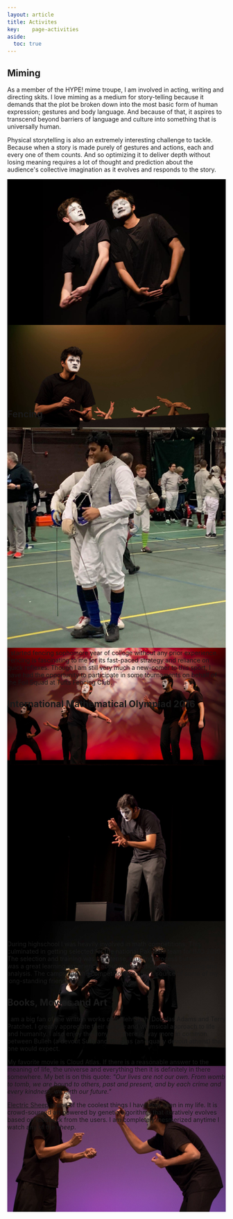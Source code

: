 ```yaml
---
layout: article
title: Activites
key:    page-activities
aside:
  toc: true
---
```


<style>
  .swiper-mime {
    height: 500px;
  }
  .swiper-mime .swiper__slide {
    display: flex;
    align-items: center;
    justify-content: center;
    font-size: 3rem;
    color: #fff;
  }
  .swiper-mime .swiper__slide:nth-child(n) {
    background-color: #000;
  }
</style>

## Miming
As a member of the HYPE! mime troupe, I am involved in acting, writing and directing skits. I love miming as a medium for story-telling because it demands that the plot be broken down into the most basic form of human expression; gestures and body language. And because of that, it aspires to transcend beyond barriers of language and culture into something that is universally human. 

Physical storytelling is also an extremely interesting challenge to tackle. Because when a story is made purely of gestures and actions, each and every one of them counts. And so optimizing it to deliver depth without losing meaning requires a lot of thought and prediction about the audience's collective imagination as it evolves and responds to the story.

<div class="swiper my-3 swiper-mime swiper-mime--0">
  <div class="swiper__wrapper">
    <div class="swiper__slide"><img class="lightbox-ignore" src="/assets/images/mime/1.jpg"/></div>
    <div class="swiper__slide"><img class="lightbox-ignore" src="/assets/images/mime/3.jpg"/></div>
    <div class="swiper__slide"><img class="lightbox-ignore" src="/assets/images/mime/4.jpg"/></div>
    <div class="swiper__slide"><img class="lightbox-ignore" src="/assets/images/mime/5.jpg"/></div>
    <div class="swiper__slide"><img class="lightbox-ignore" src="/assets/images/mime/6.jpg"/></div>
    <div class="swiper__slide"><img class="lightbox-ignore" src="/assets/images/mime/7.jpg"/></div>
    <div class="swiper__slide"><img class="lightbox-ignore" src="/assets/images/mime/8.jpg"/></div>
  </div>
  <!-- <div class="swiper__pagination"></div> -->
  <div class="swiper__button swiper__button--prev fas fa-chevron-left"></div>
  <div class="swiper__button swiper__button--next fas fa-chevron-right"></div>
  <!-- <div class="swiper-scrollbar"></div> -->
</div>

## Fencing

<div class="grid-container">
  <div class="grid grid--p-3">

  <div class="cell cell--shrink">
  <img class="image image--xl" src="/assets/images/fencing/1.jpg"/>
  </div>

  <div class="cell cell--auto">
  I started fencing sophomore year of college without any prior experience. Fencing is fascinating to me for its fast-paced strategy and reliance on quick reflexes. Though I am still very much a new-comer to this sport, I have had the opportunity to participate in some tournaments on behalf of the Foil Squad at Tufts Fencing Club.
  </div>

  </div>
</div>

## International Mathematical Olympiad 2016
<div class="hero hero--dark" style='height: 500px; background-image: url("/assets/images/imo.jpg");'>
</div>

During highschool I was heavily involved in math competitions. This culminated in getting selected for the national Pakistani team for IMO 2016. The selection and training was an intense, grueling process but overall it was a great learning experience about mathematical problem solving and analysis. The camps and the competition are also a source of some of my long-standing friendships.

## Books, Movies and Art
I am a big fan of the written works of Bulleh Shah, Douglas Adams and Terry Pratchet. I greatly appreciate their unique and whimsical approach to life and humanity. I also enjoy the irony that there is way more in common between Bulleh (a devout Sufi) and Douglas (an equally devout atheist) than one would expect.

My favorite movie is Cloud Atlas. If there is a reasonable answer to the meaning of life, the universe and everything then it is definitely in there somewhere. My bet is on this quote: *"Our lives are not our own. From womb to tomb, we are bound to others, past and present, and by each crime and every kindness, we birth our future."*

[Electric Sheep](https://electricsheep.org/) is one of the coolest things I have ever seen in my life. It is crowd-sourced art powered by genetic algorithms that iteratively evolves based on feedback from the users. I am completely mesmerized anytime I watch any of the *sheep*.


<script>
  {%- include scripts/lib/swiper.js -%}
  var SOURCES = window.TEXT_VARIABLES.sources;
  window.Lazyload.js(SOURCES.jquery, function() {
    $('.swiper-mime--0').swiper();
  });
</script>